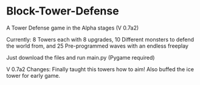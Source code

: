 # Block-Tower-Defense
A Tower Defense game in the Alpha stages (V 0.7a2)

Currently: 8 Towers each with 8 upgrades, 10 Different monsters to defend the world from, and 25 Pre-programmed waves with an endless freeplay

Just download the files and run main.py (Pygame required)

V 0.7a2 Changes: Finally taught this towers how to aim! Also buffed the ice tower for early game.
